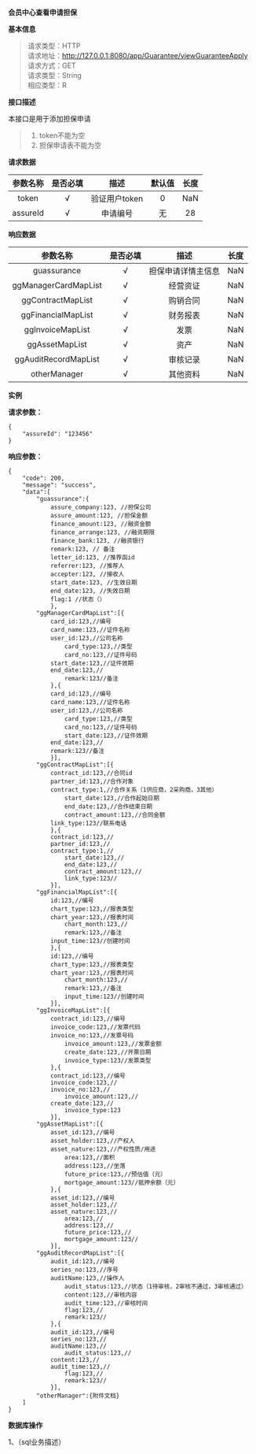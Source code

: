 **会员中心查看申请担保**


**基本信息**

>请求类型：HTTP</br>
>请求地址：http://127.0.0.1:8080/app/Guarantee/viewGuaranteeApply</br>
>请求方式：GET</br>
>请求类型：String</br>
>相应类型：R</br>

**接口描述**

本接口是用于添加担保申请
>1. token不能为空
>2. 担保申请表不能为空

**请求数据**

参数名称|是否必填|描述|默认值|长度
:-:|:-:|:-:|:-:|:-:
token|√|验证用户token|0|NaN|
assureId|√|申请编号|无|28|

**响应数据**

参数名称|是否必填|描述|长度
:-:|:-:|:-:|:-:
guassurance|√|担保申请详情主信息|NaN|
ggManagerCardMapList|√|经营资证|NaN|
ggContractMapList|√|购销合同|NaN|
ggFinancialMapList|√|财务报表|NaN|
ggInvoiceMapList|√|发票|NaN|
ggAssetMapList|√|资产|NaN|
ggAuditRecordMapList|√|审核记录|NaN|
otherManager|√|其他资料|NaN|

**实例**

**请求参数：**

```
{
	"assureId": "123456"
}
```

**响应参数：**

```
{
	"code": 200,
	"message": "success",
	"data":[
		"guassurance":{
			assure_company:123, //担保公司
			assure_amount:123, //担保金额
			finance_amount:123, //融资金额
			finance_arrange:123, //融资期限
			finance_bank:123, //融资银行
			remark:123, // 备注
			letter_id:123, //推荐函id
			referrer:123, //推荐人
			accepter:123, //接收人
			start_date:123, //生效日期
			end_date:123, //失效日期
			flag:1 //状态（）
			},
		"ggManagerCardMapList":[{
			card_id:123,//编号
			card_name:123,//证件名称
			user_id:123,//公司名称
    			card_type:123,//类型
    			card_no:123,//证件号码
			start_date:123,//证件效期
			end_date:123,//
    			remark:123//备注
			},{
			card_id:123,//编号
			card_name:123,//证件名称
			user_id:123,//公司名称
    			card_type:123,//类型
    			card_no:123,//证件号码
    			start_date:123,//证件效期
			end_date:123,//
			remark:123//备注
			}],
		"ggContractMapList":[{
			contract_id:123,//合同id
			partner_id:123,//合作对象
			contract_type:1,//合作关系（1供应商，2采购商，3其他）
    			start_date:123,//合作起始日期
    			end_date:123,//合作结束日期
    			contract_amount:123,//合同金额
			link_type:123//联系电话
			},{
			contract_id:123,//
			partner_id:123,//
			contract_type:1,//
    			start_date:123,//
    			end_date:123,//
    			contract_amount:123,//
    			link_type:123//
			}],
		"ggFinancialMapList":[{
			id:123,//编号
			chart_type:123,//报表类型
			chart_year:123,//报表时间
    			chart_month:123,//
    			remark:123,//备注
			input_time:123//创建时间
			},{
			id:123,//编号
			chart_type:123,//报表类型
			chart_year:123,//报表时间
    			chart_month:123,//
    			remark:123,//备注
    			input_time:123//创建时间
			}],
		"ggInvoiceMapList":[{
			contract_id:123,//编号
			invoice_code:123,//发票代码
			invoice_no:123,//发票号码
    			invoice_amount:123,//发票金额
    			create_date:123,//开票日期
    			invoice_type:123//发票类型
			},{
			contract_id:123,//编号
			invoice_code:123,//
			invoice_no:123,//
    			invoice_amount:123,//
			create_date:123,//
    			invoice_type:123
			}],
		"ggAssetMapList":[{
			asset_id:123,//编号
			asset_holder:123,//产权人
			asset_nature:123,//产权性质/用途
    			area:123,//面积
    			address:123,//坐落
    			future_price:123,//预估值（元）
    			mortgage_amount:123//抵押余额（元）
			},{
			asset_id:123,//编号
			asset_holder:123,//
			asset_nature:123,//
    			area:123,//
    			address:123,//
    			future_price:123,//
    			mortgage_amount:123//
			}],
		"ggAuditRecordMapList":[{
			audit_id:123,//编号
			series_no:123,//序号
			auditName:123,//操作人
    			audit_status:123,//状态（1待审核，2审核不通过，3审核通过）
    			content:123,//审核内容
    			audit_time:123,//审核时间
    			flag:123,//
    			remark:123//
			},{
			audit_id:123,//编号
			series_no:123,//
			auditName:123,//
    			audit_status:123,//
			content:123,//
			audit_time:123,//
    			flag:123,//
    			remark:123//
			}],
		"otherManager":{附件文档}
	]
}
```
**数据库操作**

1、（sql业务描述）
```sql

```
